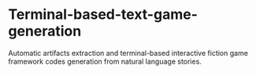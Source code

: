 # Terminal-based-text-game-generation
Automatic artifacts extraction and terminal-based interactive fiction game framework codes generation from natural language stories.
